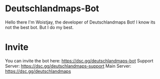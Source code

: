 # Deutschlandmaps-Bot
Hello there I'm Woistjay, the developer of Deutschlandmaps Bot!
I know its not the best bot. 
But I do my best.
# Invite
You can invite the bot here: https://dsc.gg/deutschlandmaps-bot
Support Server: https://dsc.gg/deutschlandmaps-support 
Main Server: https://dsc.gg/deutschlandmaps
